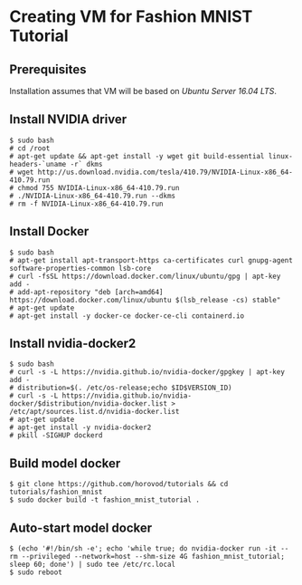 # Creating VM for Fashion MNIST Tutorial

## Prerequisites

Installation assumes that VM will be based on *Ubuntu Server 16.04 LTS*.

## Install NVIDIA driver

```
$ sudo bash
# cd /root
# apt-get update && apt-get install -y wget git build-essential linux-headers-`uname -r` dkms
# wget http://us.download.nvidia.com/tesla/410.79/NVIDIA-Linux-x86_64-410.79.run
# chmod 755 NVIDIA-Linux-x86_64-410.79.run
# ./NVIDIA-Linux-x86_64-410.79.run --dkms
# rm -f NVIDIA-Linux-x86_64-410.79.run
```

## Install Docker

```
$ sudo bash
# apt-get install apt-transport-https ca-certificates curl gnupg-agent software-properties-common lsb-core
# curl -fsSL https://download.docker.com/linux/ubuntu/gpg | apt-key add -
# add-apt-repository "deb [arch=amd64] https://download.docker.com/linux/ubuntu $(lsb_release -cs) stable"
# apt-get update
# apt-get install -y docker-ce docker-ce-cli containerd.io
```

## Install nvidia-docker2

```
$ sudo bash
# curl -s -L https://nvidia.github.io/nvidia-docker/gpgkey | apt-key add -
# distribution=$(. /etc/os-release;echo $ID$VERSION_ID)
# curl -s -L https://nvidia.github.io/nvidia-docker/$distribution/nvidia-docker.list > /etc/apt/sources.list.d/nvidia-docker.list
# apt-get update
# apt-get install -y nvidia-docker2
# pkill -SIGHUP dockerd
```

## Build model docker

```
$ git clone https://github.com/horovod/tutorials && cd tutorials/fashion_mnist
$ sudo docker build -t fashion_mnist_tutorial .
```

## Auto-start model docker

```
$ (echo '#!/bin/sh -e'; echo 'while true; do nvidia-docker run -it --rm --privileged --network=host --shm-size 4G fashion_mnist_tutorial; sleep 60; done') | sudo tee /etc/rc.local
$ sudo reboot
```

